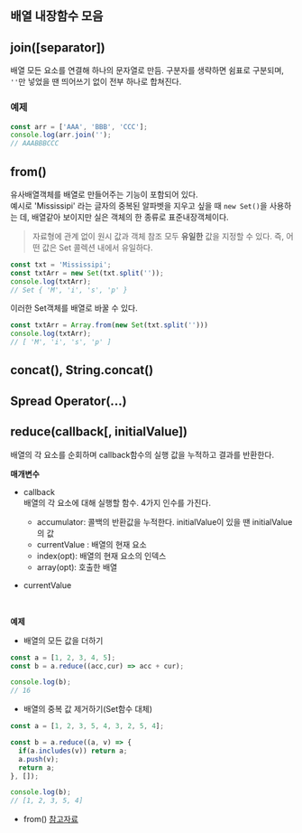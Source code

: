 ## 배열 내장함수 모음

## join([separator])

배열 모든 요소를 연결해 하나의 문자열로 만듬. 구분자를 생략하면 쉼표로 구분되며, `''`만 넣었을 땐 띄어쓰기 없이 전부 하나로 합쳐진다.

### 예제 

```js
const arr = ['AAA', 'BBB', 'CCC'];
console.log(arr.join('');
// AAABBBCCC
```

## from()
유사배열객체를 배열로 만들어주는 기능이 포함되어 있다.  
예시로 'Mississipi' 라는 글자의 중복된 알파벳을 지우고 싶을 때 `new Set()`을 사용하는 데, 배열같아 보이지만 실은 객체의 한 종류로 표준내장객체이다.  
> 자료형에 관계 없이 원시 값과 객체 참조 모두 **유일한** 값을 지정할 수 있다. 즉, 어떤 값은 Set 콜렉션 내에서 유일하다.

```js
const txt = 'Mississipi';
const txtArr = new Set(txt.split(''));
console.log(txtArr);
// Set { 'M', 'i', 's', 'p' }
```

이러한 Set객체를 배열로 바꿀 수 있다.

```js
const txtArr = Array.from(new Set(txt.split('')))
console.log(txtArr);
// [ 'M', 'i', 's', 'p' ]
```

## concat(), String.concat()

## Spread Operator(...)

## reduce(callback[, initialValue])
배열의 각 요소를 순회하며 callback함수의 실행 값을 누적하고 결과를 반환한다. 

**매개변수**

* callback <br> 배열의 각 요소에 대해 실행할 함수. 4가지 인수를 가진다.
	* accumulator: 콜백의 반환값을 누적한다. initialValue이 있을 땐 initialValue의 값
	* currentValue	: 배열의 현재 요소
	* index(opt): 배열의 현재 요소의 인덱스
	* array(opt): 호출한 배열

* currentValue <br> 

<br>

**예제**

* 배열의 모든 값을 더하기

```js
const a = [1, 2, 3, 4, 5];
const b = a.reduce((acc,cur) => acc + cur);

console.log(b);
// 16
```

* 배열의 중복 값 제거하기(Set함수 대체)

```js
const a = [1, 2, 3, 5, 4, 3, 2, 5, 4];

const b = a.reduce((a, v) => {
  if(a.includes(v)) return a;
  a.push(v);
  return a;
}, []);

console.log(b);
// [1, 2, 3, 5, 4]
```

* from()
[참고자료](https://velog.io/@teihong93/Array.from을-통한-배열의-초기화)










